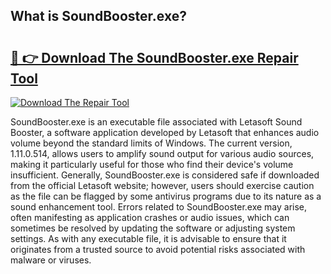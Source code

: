 ## What is SoundBooster.exe? 

# <h2><a href="https://exedetect.com/download.php?SoundBooster.exe">🔗 👉 Download The SoundBooster.exe Repair Tool</a></h2>

[![Download The Repair Tool](https://exedetect.com/download-button.jpg)](https://exedetect.com/download.php?SoundBooster.exe)

SoundBooster.exe is an executable file associated with Letasoft Sound Booster, a software application developed by Letasoft that enhances audio volume beyond the standard limits of Windows. The current version, 1.11.0.514, allows users to amplify sound output for various audio sources, making it particularly useful for those who find their device's volume insufficient. Generally, SoundBooster.exe is considered safe if downloaded from the official Letasoft website; however, users should exercise caution as the file can be flagged by some antivirus programs due to its nature as a sound enhancement tool. Errors related to SoundBooster.exe may arise, often manifesting as application crashes or audio issues, which can sometimes be resolved by updating the software or adjusting system settings. As with any executable file, it is advisable to ensure that it originates from a trusted source to avoid potential risks associated with malware or viruses.